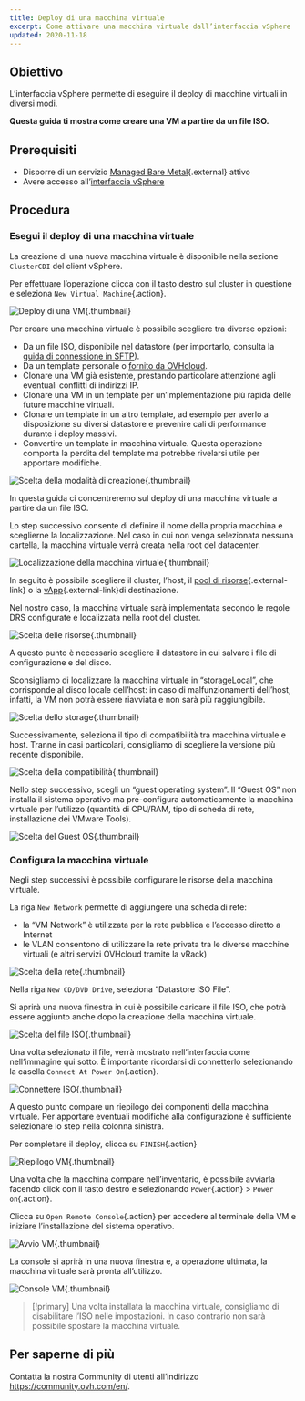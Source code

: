 ```yaml
---
title: Deploy di una macchina virtuale
excerpt: Come attivare una macchina virtuale dall’interfaccia vSphere
updated: 2020-11-18
---
```


## Obiettivo

L’interfaccia vSphere permette di eseguire il deploy di macchine virtuali in diversi modi. 

**Questa guida ti mostra come creare una VM a partire da un file ISO.**

## Prerequisiti

- Disporre di un servizio [Managed Bare Metal](https://www.ovhcloud.com/it/managed-bare-metal/){.external} attivo
- Avere accesso all’[interfaccia vSphere](/pages/bare_metal_cloud/managed_bare_metal/vsphere-interface)

## Procedura

### Esegui il deploy di una macchina virtuale

La creazione di una nuova macchina virtuale è disponibile nella sezione `ClusterCDI` del client vSphere.

Per effettuare l’operazione clicca con il tasto destro sul cluster in questione e seleziona `New Virtual Machine`{.action}.

![Deploy di una VM](images/vm01.png){.thumbnail}

Per creare una macchina virtuale è possibile scegliere tra diverse opzioni:

- Da un file ISO, disponibile nel datastore (per importarlo, consulta la [guida di connessione in SFTP](/pages/bare_metal_cloud/managed_bare_metal/sftp-connexion)).
- Da un template personale o [fornito da OVHcloud](/pages/bare_metal_cloud/managed_bare_metal/ovf_template).
- Clonare una VM già esistente, prestando particolare attenzione agli eventuali conflitti di indirizzi IP.
- Clonare una VM in un template per un’implementazione più rapida delle future macchine virtuali.
- Clonare un template in un altro template, ad esempio per averlo a disposizione su diversi datastore e prevenire cali di performance durante i deploy massivi.
- Convertire un template in macchina virtuale. Questa operazione comporta la perdita del template ma potrebbe rivelarsi utile per apportare modifiche.

![Scelta della modalità di creazione](images/vm02.png){.thumbnail}

In questa guida ci concentreremo sul deploy di una macchina virtuale a partire da un file ISO.

Lo step successivo consente di definire il nome della propria macchina e sceglierne la localizzazione. Nel caso in cui non venga selezionata nessuna cartella, la macchina virtuale verrà creata nella root del datacenter.

![Localizzazione della macchina virtuale](images/vm03.png){.thumbnail}

In seguito è possibile scegliere il cluster, l’host, il [pool di risorse](https://docs.vmware.com/en/VMware-vSphere/6.7/com.vmware.vsphere.resmgmt.doc/GUID-60077B40-66FF-4625-934A-641703ED7601.html){.external-link} o la [vApp](https://docs.vmware.com/en/VMware-vSphere/6.7/com.vmware.vsphere.vm_admin.doc/GUID-E6E9D2A9-D358-4996-9BC7-F8D9D9645290.html){.external-link}di destinazione.

Nel nostro caso, la macchina virtuale sarà implementata secondo le regole DRS configurate e localizzata nella root del cluster.

![Scelta delle risorse](images/vm04.png){.thumbnail}

A questo punto è necessario scegliere il datastore in cui salvare i file di configurazione e del disco.

Sconsigliamo di localizzare la macchina virtuale in “storageLocal”, che corrisponde al disco locale dell’host: in caso di malfunzionamenti dell’host, infatti, la VM non potrà essere riavviata e non sarà più raggiungibile.

![Scelta dello storage](images/vm05.png){.thumbnail}

Successivamente, seleziona il tipo di compatibilità tra macchina virtuale e host. Tranne in casi particolari, consigliamo di scegliere la versione più recente disponibile.

![Scelta della compatibilità](images/vm06.png){.thumbnail}

Nello step successivo, scegli un “guest operating system”. Il “Guest OS” non installa il sistema operativo ma pre-configura automaticamente la macchina virtuale per l’utilizzo (quantità di CPU/RAM, tipo di scheda di rete, installazione dei VMware Tools).

![Scelta del Guest OS](images/vm07.png){.thumbnail}

### Configura la macchina virtuale

Negli step successivi è possibile configurare le risorse della macchina virtuale.

La riga `New Network` permette di aggiungere una scheda di rete:

- la “VM Network” è utilizzata per la rete pubblica e l’accesso diretto a Internet
- le VLAN consentono di utilizzare la rete privata tra le diverse macchine virtuali (e altri servizi OVHcloud tramite la vRack)

![Scelta della rete](images/vm08.png){.thumbnail}

Nella riga `New CD/DVD Drive`, seleziona “Datastore ISO File”.

Si aprirà una nuova finestra in cui è possibile caricare il file ISO, che potrà essere aggiunto anche dopo la creazione della macchina virtuale.

![Scelta del file ISO](images/vm09.png){.thumbnail}

Una volta selezionato il file, verrà mostrato nell’interfaccia come nell’immagine qui sotto. È importante ricordarsi di connetterlo selezionando la casella `Connect At Power On`{.action}.

![Connettere ISO](images/vm10.png){.thumbnail}

A questo punto compare un riepilogo dei componenti della macchina virtuale. Per apportare eventuali modifiche alla configurazione è sufficiente selezionare lo step nella colonna sinistra.

Per completare il deploy, clicca su `FINISH`{.action}

![Riepilogo VM](images/vm11.png){.thumbnail}

Una volta che la macchina compare nell’inventario, è possibile avviarla facendo click con il tasto destro e selezionando `Power`{.action} > `Power on`{.action}. 

Clicca su `Open Remote Console`{.action} per accedere al terminale della VM e iniziare l’installazione del sistema operativo.

![Avvio VM](images/vm12.png){.thumbnail}

La console si aprirà in una nuova finestra e, a operazione ultimata, la macchina virtuale sarà pronta all’utilizzo.

![Console VM](images/vm13.png){.thumbnail}

> [!primary]
> Una volta installata la macchina virtuale, consigliamo di disabilitare l’ISO nelle impostazioni. In caso contrario non sarà possibile spostare la macchina virtuale.
>

## Per saperne di più

Contatta la nostra Community di utenti all’indirizzo <https://community.ovh.com/en/>.
